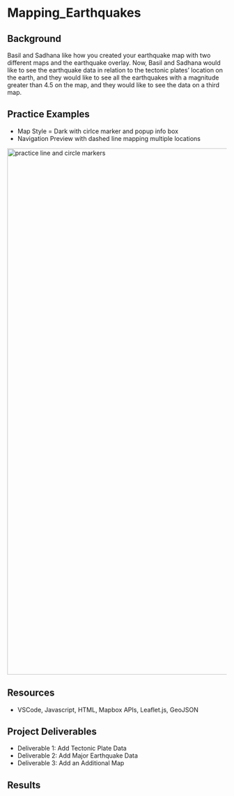 # Mapping_Earthquakes

## Background
Basil and Sadhana like how you created your earthquake map with two different maps and the earthquake overlay. Now, Basil and Sadhana would like to see the earthquake data in relation to the tectonic plates’ location on the earth, and they would like to see all the earthquakes with a magnitude greater than 4.5 on the map, and they would like to see the data on a third map.

## Practice Examples
- Map Style = Dark with cirlce marker and popup info box
- Navigation Preview with dashed line mapping multiple locations

<img width="1207" alt="practice line and circle markers" src="https://user-images.githubusercontent.com/104927745/188511091-0ea0985f-f510-4ee0-bd8d-f918135a7681.PNG">

## Resources
- VSCode, Javascript, HTML, Mapbox APIs, Leaflet.js, GeoJSON

## Project Deliverables
- Deliverable 1: Add Tectonic Plate Data
- Deliverable 2: Add Major Earthquake Data
- Deliverable 3: Add an Additional Map


## Results


